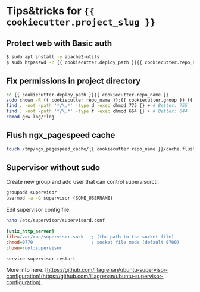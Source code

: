 # Tips&tricks for `{{ cookiecutter.project_slug }}`

## Protect web with Basic auth

```bash
$ sudo apt install -y apache2-utils
$ sudo htpasswd -c {{ cookiecutter.deploy_path }}{{ cookiecutter.repo_name }}/app/.htpasswd admin
```

## Fix permissions in project directory

```bash
cd {{ cookiecutter.deploy_path }}{{ cookiecutter.repo_name }}
sudo chown -R {{ cookiecutter.repo_name }}:{{ cookiecutter.group }} {{ cookiecutter.deploy_path }}{{ cookiecutter.repo_name }}
find . -not -path '*/\.*' -type d -exec chmod 775 {} + # Better: 755
find . -not -path '*/\.*' -type f -exec chmod 664 {} + # Better: 644
chmod g+w log/*log
```

## Flush ngx_pagespeed cache

```bash
touch /tmp/ngx_pagespeed_cache/{{ cookiecutter.repo_name }}/cache.flush
```

## Supervisor without sudo

Create new group and add user that can control supervisorctl:

```bash
groupadd supervisor
usermod -a -G supervisor {SOME_USERNAME}
```

Edit supervisor config file:

```bash
nano /etc/supervisor/supervisord.conf
```

```ini
[unix_http_server]
file=/var/run/supervisor.sock   ; (the path to the socket file)
chmod=0770                      ; socket file mode (default 0700)
chown=root:supervisor
```

```bash
service supervisor restart
```

More info here: [https://github.com/illagrenan/ubuntu-supervisor-configuration](https://github.com/illagrenan/ubuntu-supervisor-configuration).
